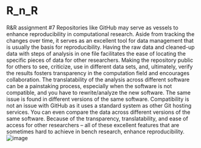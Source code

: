 # R_n_R
R&amp;R assignment #7
Repositories like GitHub may serve as vessels to enhance reproducibility in computational research. Aside from tracking the changes over time, it serves as an excellent tool for data management that is usually the basis for reproducibility. Having the raw data and cleaned-up data with steps of analysis in one file facilitates the ease of locating the specific pieces of data for other researchers. Making the repository public for others to see, criticize, use in different data sets, and, ultimately, verify the results fosters transparency in the computation field and encourages collaboration.
The translatability of the analysis across different software can be a painstaking process, especially when the software is not compatible, and you have to rewrite/analyze the new software. The same issue is found in different versions of the same software. Compatibility is not an issue with GitHub as it uses a standard system as other Git hosting services. You can even compare the data across different versions of the same software. Because of the transparency, translatability, and ease of access for other researchers – all of these excellent features that are sometimes hard to achieve in bench research, enhance reproducibility.
![image](https://github.com/bmdel20/R_n_R/assets/149547631/ff4a7f7e-3746-4dc2-95f8-05f0759fdabb)
